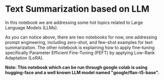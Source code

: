 # Text Summarization based on LLM

In this notebook we are addressing some hot topics related to Large Language Models (LLMs). 

As you can notice above, there are two notebooks for now, one addressing prompt engineering, including zero-shot, and few-shot examples for text summarization. The other notebook is explaining how to apply fine-tuning specifically Parameter Efficient Fine-Tuning (PEFT) by applying Low-Rank Adaptation (LoRA).


**Note: This notebook which can be run through google colab is using hugging-face and a well known LLM model named "google/flan-t5-base".**
